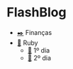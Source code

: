 # FlashBlog

- [✒️](./financas.html) Finanças
- [👺](./ruby.html) Ruby
  - [👺](./ruby.html) 1º dia
  - [👺](./ruby2.html) 2º dia